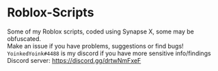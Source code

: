 # Roblox-Scripts
Some of my Roblox scripts, coded using Synapse X, some may be obfuscated. <br />
Make an issue if you have problems, suggestions or find bugs! <br />
``YoinkedYoink#4488`` is my discord if you have more sensitive info/findings <br />
Discord server: https://discord.gg/drtwNmFxeF
